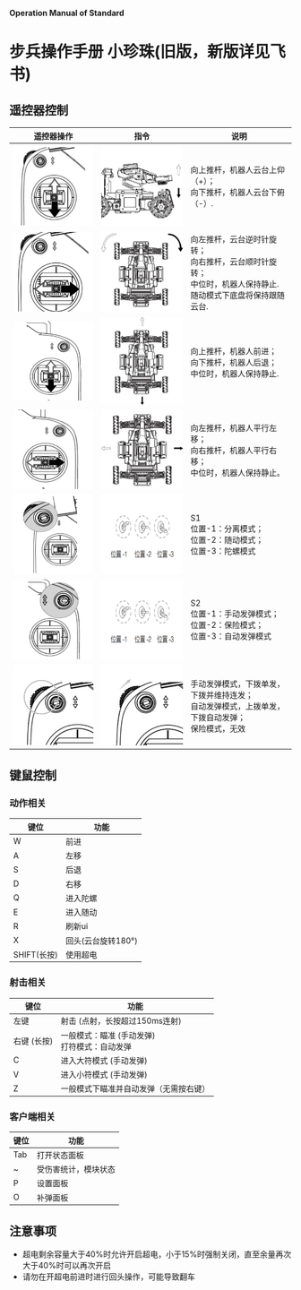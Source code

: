 **Operation Manual of Standard**

# 步兵操作手册 小珍珠(旧版，新版详见飞书)

## 遥控器控制

| 遥控器操作 | 指令| 说明  |
| - | - | - |
| <img src="assets/rc1.1.png" alt="rc1.1" style="zoom: 50%;" /> | <img src="assets/rc1.2.png" alt="rc1.2" style="zoom: 50%;" /> | 向上推杆，机器人云台上仰（+）；<br>向下推杆，机器人云台下俯（-）. |
| <img src="assets/rc2.1.png" alt="rc2.1" style="zoom: 50%;" /> | <img src="assets/rc2.2.png" alt="rc2.2" style="zoom: 50%;" /> | 向左推杆，云台逆时针旋转；<br>向右推杆，云台顺时针旋转；<br>中位时，机器人保持静止. <br>随动模式下底盘将保持跟随云台. |
| <img src="assets/rc3.1.png" alt="rc3.1" style="zoom: 50%;" /> | <img src="assets/rc3.2.png" alt="rc3.2" style="zoom: 50%;" /> | 向上推杆，机器人前进；<br>向下推杆，机器人后退；<br>中位时，机器人保持静止. |
| <img src="assets/rc4.1.png" alt="rc4.1" style="zoom: 50%;" /> | <img src="assets/rc4.2.png" alt="rc4.2" style="zoom: 50%;" /> | 向左推杆，机器人平行左移；<br>向右推杆，机器人平行右移；<br>中位时，机器人保持静止。 |
| <img src="assets/rc5.1.png" alt="rc5.1" style="zoom: 50%;" /> | <img src="assets/rc5.2.png" alt="rc5.2" style="zoom: 50%;" /> | S1<br>位置-1：分离模式；<br>位置-2：随动模式；<br>位置-3：陀螺模式 |
| <img src="assets/rc6.1.png" alt="rc6.1" style="zoom: 50%;" /> | <img src="assets/rc5.2.png" alt="rc5.2" style="zoom: 50%;"/> | S2<br>位置-1：手动发弹模式；<br>位置-2：保险模式；<br>位置-3：自动发弹模式 |
| <img src="assets/rc7.1.png" alt="rc6.1" style="zoom: 50%;" /> | <img src="assets/rc7.2.png" alt="rc6.1" style="zoom: 50%;" /> | 手动发弹模式，下拨单发，下拨并维持连发；<br>自动发弹模式，上拨单发，下拨自动发弹；<br>保险模式，无效 |

## 键鼠控制

### 动作相关

| 键位 | 功能 |
| - | - |
| W | 前进 |
| A | 左移 |
| S | 后退 |
| D | 右移 |
| Q | 进入陀螺 |
| E | 进入随动 |
| R | 刷新ui |
| X | 回头(云台旋转180°) |
| SHIFT(长按) | 使用超电 |


### 射击相关

| 键位 | 功能 |
| - | - |
| 左键 | 射击 (点射，长按超过150ms连射) |
| 右键 (长按) | 一般模式：瞄准 (手动发弹)<br>打符模式：自动发弹 |
| C | 进入大符模式 (手动发弹) |
| V | 进入小符模式 (手动发弹) |
| Z | 一般模式下瞄准并自动发弹（无需按右键） |

### 客户端相关

| 键位 | 功能 |
| - | - |
| Tab | 打开状态面板 |
| ~ | 受伤害统计，模块状态 |
| P | 设置面板 |
| O | 补弹面板 |

## 注意事项

- 超电剩余容量大于40%时允许开启超电，小于15%时强制关闭，直至余量再次大于40%时可以再次开启
- 请勿在开超电前进时进行回头操作，可能导致翻车
